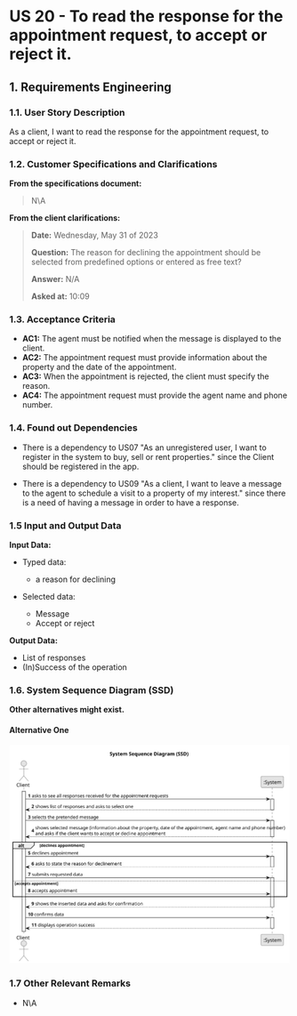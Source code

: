 # US 20 - To read the response for the appointment request, to accept or reject it. 

## 1. Requirements Engineering


### 1.1. User Story Description


As a client, I want to read the response for the appointment request, to accept or reject it.


### 1.2. Customer Specifications and Clarifications 


**From the specifications document:**

>	N\A


**From the client clarifications:**

> **Date:** Wednesday, May 31 of 2023
>
> **Question:** The reason for declining the appointment should be selected from predefined options or entered as free text?
>  
> **Answer:** N/A
>
> **Asked at:** 10:09
>


### 1.3. Acceptance Criteria


* **AC1:** The agent must be notified when the message is displayed to the client.
* **AC2:** The appointment request must provide information about the property and the date of the appointment.
* **AC3:** When the appointment is rejected, the client must specify the reason.
* **AC4:** The appointment request must provide the agent name and phone number.


### 1.4. Found out Dependencies


* There is a dependency to US07 "As an unregistered user, I want to register in the system to buy, sell or rent properties." since the Client should be registered in the app.

* There is a dependency to US09 "As a client, I want to leave a message to the agent to schedule a visit to a
property of my interest." since there is a need of having a message in order to have a response.


### 1.5 Input and Output Data


**Input Data:**

* Typed data:
	* a reason for declining
	
* Selected data:
	* Message
	* Accept or reject


**Output Data:**

* List of responses
* (In)Success of the operation

### 1.6. System Sequence Diagram (SSD)

**Other alternatives might exist.**

#### Alternative One

![System Sequence Diagram](svg/us20-system-sequence-diagram.svg)

### 1.7 Other Relevant Remarks

* N\A